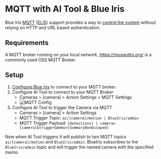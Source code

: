 # MQTT with AI Tool & Blue Iris

Blue Iris [MQTT](https://mqtt.org/) ([ELI5](https://www.reddit.com/r/homeautomation/comments/515fh5/eli5_mqtt/))
support provides a way to [control the system](https://wiki.instar.com/Software/Windows/Blue_Iris_v5/INSTAR_MQTT/#controlling-blueiris-through-mqtt)
without relying on HTTP and URL based authentication.

## Requirements

A MQTT broker running on your local network, https://mosquitto.org/ is a commonly used OSS MQTT Broker.

## Setup

1.  [Configure Blue Iris](https://wiki.instar.com/Software/Windows/Blue_Iris_v5/INSTAR_MQTT/#configuring-the-blueiris-mqtt-service)
    to connect to your MQTT broker.
1.  Configure AI Tool to connect to your MQTT Broker
    * Cameras > [camera] > Action Settings > MQTT Settings
    * ![MQTT Config](https://imgur.com/S4sDjzs)
1.  Configure AI Tool to trigger the Camera via MQTT
    * Cameras > [camera] > Action Settings
    * MQTT Trigger Topic: `ai/[camera]/motion | BlueIris/admin`
    * MQTT Trigger Payload: `[detections] | camera=[camera]&trigger&memo=[SummaryNonEscaped]`

Now when AI Tool triggers it will publish to two MQTT topics `ai/[camera]/motion` and `BlueIris/admin`. BlueIris
subscribes to the `BlueIris/admin` topic and will trigger the named camera with the specified memo.
